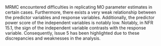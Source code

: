 MRMC encountered difficulties in replicating MO parameter estimates in certain cases. Furthermore, there exists a very weak relationship between the predictor variables and response variables. Additionally, the predictor power score of the independent variables is notably low. Notably, in NFR 15.1, the sign of the independent variable contrasts with the response variable. Consequently, Issue 5 has been highlighted due to these discrepancies and weaknesses in the analysis.
